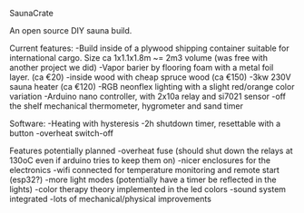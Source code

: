 SaunaCrate

An open source DIY sauna build.

Current features:
-Build inside of a plywood shipping container suitable for international cargo. Size ca 1x1.1x1.8m ~= 2m3 volume (was free with another project we did)
-Vapor barier by flooring foam with a metal foil layer. (ca €20)
-inside wood with cheap spruce wood (ca €150)
-3kw 230V sauna heater (ca €120)
-RGB neonflex lighting with a slight red/orange color variation
-Arduino nano controller, with 2x10a relay and si7021 sensor
-off the shelf mechanical thermometer, hygrometer and sand timer

Software:
-Heating with hysteresis
-2h shutdown timer, resettable with a button
-overheat switch-off

Features potentially planned
-overheat fuse (should shut down the relays at 130oC even if arduino tries to keep them on)
-nicer enclosures for the electronics
-wifi connected for temperature monitoring and remote start (esp32?)
-more light modes (potentially have a timer be reflected in the lights)
-color therapy theory implemented in the led colors
-sound system integrated
-lots of mechanical/physical improvements
